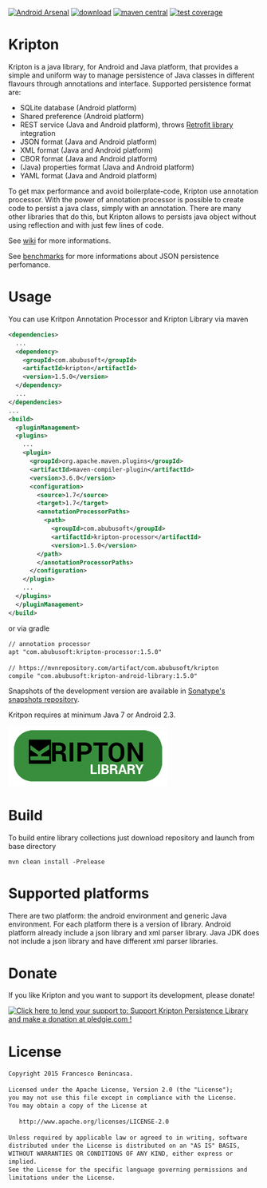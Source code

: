 [![Android Arsenal](https://img.shields.io/badge/Android%20Arsenal-Kripton%20Persistence%20Library-orange.svg?style=flat)](https://android-arsenal.com/details/1/5149)
[![download](https://api.bintray.com/packages/xcesco/kripton/kripton-android-library/images/download.svg)](https://bintray.com/xcesco/kripton/kripton-android-library/_latestVersion)
[![maven central](https://maven-badges.herokuapp.com/maven-central/com.abubusoft/kripton/badge.svg)](https://maven-badges.herokuapp.com/maven-central/com.abubusoft/kripton)
[![test coverage](https://img.shields.io/codecov/c/github/xcesco/kripton/master.svg?style=flat-square)](https://codecov.io/gh/xcesco/kripton?branch=master)

# Kripton 
Kripton is a java library, for Android and Java platform, that provides a simple and uniform way to manage persistence of Java classes in different flavours through annotations and interface. Supported persistence format are:

* SQLite database (Android platform)
* Shared preference (Android platform)
* REST service (Java and Android platform), throws [Retrofit library](http://square.github.io/retrofit/) integration
* JSON format (Java and Android platform)
* XML format (Java and Android platform)
* CBOR format (Java and Android platform)
* (Java) properties format (Java and Android platform)
* YAML format (Java and Android platform)

To get max performance and avoid boilerplate-code, Kripton use annotation processor. With the power of annotation processor is possible to create code to persist a java class, simply with an annotation. There are many other libraries that do this, but Kripton allows to persists java object without using reflection and with just few lines of code.

See [wiki](https://github.com/xcesco/kripton/wiki) for more informations.

See [benchmarks](https://github.com/xcesco/kripton/wiki/Performance) for more informations about JSON persistence perfomance.


# Usage
You can use Kritpon Annotation Processor and Kripton Library via maven

```xml
<dependencies>
  ...    
  <dependency>
    <groupId>com.abubusoft</groupId>
    <artifactId>kripton</artifactId>
    <version>1.5.0</version>
  </dependency>
  ...
</dependencies>
...		
<build>
  <pluginManagement>
  <plugins>
    ...
    <plugin>
      <groupId>org.apache.maven.plugins</groupId>
	  <artifactId>maven-compiler-plugin</artifactId>
      <version>3.6.0</version>
	  <configuration>
	    <source>1.7</source>
		<target>1.7</target>
		<annotationProcessorPaths>
		  <path>
		    <groupId>com.abubusoft</groupId>
		    <artifactId>kripton-processor</artifactId>
		    <version>1.5.0</version>
		</path>
	    </annotationProcessorPaths>
	  </configuration>
    </plugin>
    ...
  </plugins>
  </pluginManagement>
</build>
```

or via gradle

```
// annotation processor
apt "com.abubusoft:kripton-processor:1.5.0"

// https://mvnrepository.com/artifact/com.abubusoft/kripton
compile "com.abubusoft:kripton-android-library:1.5.0"
```

Snapshots of the development version are available in [Sonatype's snapshots repository](https://oss.sonatype.org/content/repositories/snapshots/com/abubusoft/).

Kritpon requires at minimum Java 7 or Android 2.3.

![logo](https://github.com/xcesco/wikis/blob/master/kripton/logo320_120.png)


# Build
To build entire library collections just download repository and launch from base directory 

```
mvn clean install -Prelease
```

# Supported platforms
There are two platform: the android environment and generic Java environment. For each platform there is a version of library. Android platform already include a json library and xml parser library. Java JDK does not include a json library and have different xml parser libraries.

# Donate
If you like Kripton and you want to support its development, please donate!

<a href='https://pledgie.com/campaigns/33279'><img alt='Click here to lend your support to: Support Kripton Persistence Library and make a donation at pledgie.com !' src='https://pledgie.com/campaigns/33279.png?skin_name=chrome' border='0' ></a>

# License

```
Copyright 2015 Francesco Benincasa.

Licensed under the Apache License, Version 2.0 (the "License");
you may not use this file except in compliance with the License.
You may obtain a copy of the License at

   http://www.apache.org/licenses/LICENSE-2.0

Unless required by applicable law or agreed to in writing, software
distributed under the License is distributed on an "AS IS" BASIS,
WITHOUT WARRANTIES OR CONDITIONS OF ANY KIND, either express or implied.
See the License for the specific language governing permissions and
limitations under the License.
```
